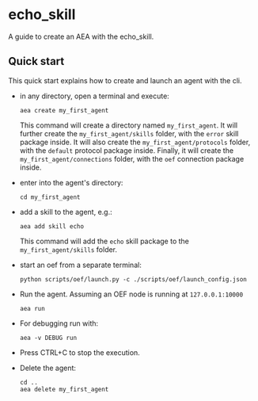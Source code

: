 # echo_skill

A guide to create an AEA with the echo_skill.

## Quick start

This quick start explains how to create and launch an agent with the cli.

- in any directory, open a terminal and execute: 
    
      aea create my_first_agent
 
  This command will create a directory named `my_first_agent`. It will further create the `my_first_agent/skills` folder, with the `error` skill package inside. It will also create the `my_first_agent/protocols` folder, with the `default` protocol package inside. Finally, it will create the `my_first_agent/connections` folder, with the `oef` connection package inside.

- enter into the agent's directory:

      cd my_first_agent

- add a skill to the agent, e.g.:

      aea add skill echo

  This command will add the `echo` skill package to the `my_first_agent/skills` folder.

- start an oef from a separate terminal:

      python scripts/oef/launch.py -c ./scripts/oef/launch_config.json

- Run the agent. Assuming an OEF node is running at `127.0.0.1:10000`

      aea run

- For debugging run with:

      aea -v DEBUG run

- Press CTRL+C to stop the execution.

- Delete the agent:

      cd ..
      aea delete my_first_agent

